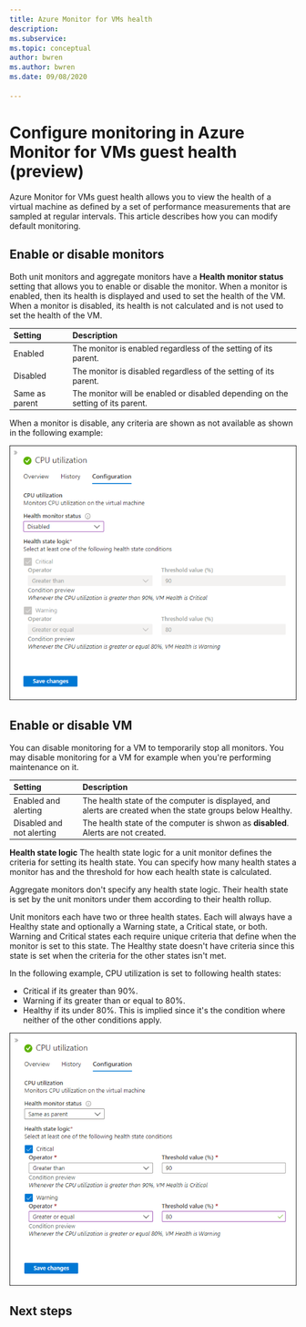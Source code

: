 ```yaml
---
title: Azure Monitor for VMs health
description: 
ms.subservice: 
ms.topic: conceptual
author: bwren
ms.author: bwren
ms.date: 09/08/2020

---
```


# Configure monitoring in Azure Monitor for VMs guest health (preview)
Azure Monitor for VMs guest health allows you to view the health of a virtual machine as defined by a set of performance measurements that are sampled at regular intervals. This article describes how you can modify default monitoring.

## Enable or disable monitors
Both unit monitors and aggregate monitors have a **Health monitor status** setting that allows you to enable or disable the monitor. When a monitor is enabled, then its health is displayed and used to set the health of the VM. When a monitor is disabled, its health is not calculated and is not used to set the health of the VM.

| Setting | Description |
|:---|:---|
| Enabled | The monitor is enabled regardless of the setting of its parent. |
| Disabled | The monitor is disabled regardless of the setting of its parent. |
| Same as parent | The monitor will be enabled or disabled depending on the setting of its parent. |

When a monitor is disable, any criteria are shown as not available as shown in the following example:

![Disabled monitor](media/vminsights-health-configure/disabled-monitor.png)

## Enable or disable VM
You can disable monitoring for a VM to temporarily stop all monitors. You may disable monitoring for a VM for example when you're performing maintenance on it.

| Setting | Description |
|:---|:---|
| Enabled and alerting | The health state of the computer is displayed, and alerts are created when the state groups below Healthy. |
| Disabled and not alerting | The health state of the computer is shwon as **disabled**. Alerts are not created. |


**Health state logic**
The health state logic for a unit monitor defines the criteria for setting its health state. You can specify how many health states a monitor has and the threshold for how each health state is calculated.

Aggregate monitors don't specify any health state logic. Their health state is set by the unit monitors under them according to their health rollup.

Unit monitors each have two or three health states. Each will always have a Healthy state and optionally a Warning state, a Critical state, or both. Warning and Critical states each require unique criteria that define when the monitor is set to this state. The Healthy state doesn't have criteria since this state is set when the criteria for the other states isn't met.

In the following example, CPU utilization is set to following health states:

- Critical if its greater than 90%.
- Warning if its greater than or equal to 80%.
- Healthy if its under 80%. This is implied since it's the condition where neither of the other conditions apply.

![Sample health criteria](media/vminsights-health-configure/sample-health-criteria.png)





## Next steps